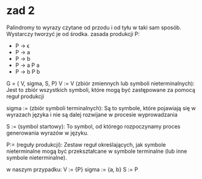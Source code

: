 # zad 2

Palindromy to wyrazy czytane od przodu i od tyłu w taki sam sposób. Wystarczy tworzyć je od środka. zasada produkcji P:
* P -> ϵ
* P -> a
* P -> b
* P -> a P a
* P -> b P b

G = { V, sigma, S, P}
V := V (zbiór zmiennych lub symboli nieterminalnych): Jest to zbiór wszystkich symboli, które mogą być zastępowane za pomocą reguł produkcji

sigma := (zbiór symboli terminalnych): Są to symbole, które pojawiają się w wyrazach języka i nie są dalej rozwijane w procesie wyprowadzania

S :=  (symbol startowy): To symbol, od którego rozpoczynamy proces generowania wyrazów w języku.

P:= (reguły produkcji): Zestaw reguł określających, jak symbole nieterminalne mogą być przekształcane w symbole terminalne (lub inne symbole nieterminalne).

w naszym przypadku:
V := {P}
sigma := {a, b}
S := P